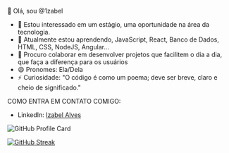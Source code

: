 👋 Olá, sou @1zabel

- 👀 Estou interessado em um estágio, uma oportunidade na área da tecnologia.
- 🌱 Atualmente estou aprendendo, JavaScript, React, Banco de Dados, HTML, CSS, NodeJS, Angular...
- 💞️ Procuro colaborar em desenvolver projetos que facilitem o dia a dia, que faça a diferença para os usuários
- 😄 Pronomes: Ela/Dela
- ⚡ Curiosidade: "O código é como um poema; deve ser breve, claro e cheio de significado."

COMO ENTRA EM CONTATO COMIGO:
- LinkedIn: [Izabel Alves](linkedin.com/in/izabel-alves-960a451a7)




![GitHub Profile Card](https://github-readme-stats.vercel.app/api?username=1zabel&show_icons=true&theme=radical)

[![GitHub Streak](https://github-readme-streak-stats.herokuapp.com/?user=1zabel)](https://git.io/streak-stats)
